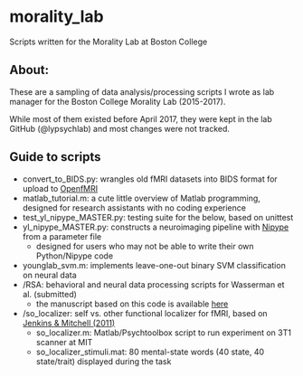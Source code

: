 # morality_lab
Scripts written for the Morality Lab at Boston College

## About:
These are a sampling of data analysis/processing scripts I wrote as lab manager for the Boston College Morality Lab (2015-2017). 


While most of them existed before April 2017, they were kept in the lab GitHub (@lypsychlab) and most changes were not tracked.

## Guide to scripts

* convert_to_BIDS.py: wrangles old fMRI datasets into BIDS format for upload to [OpenfMRI](https://openfmri.org/)
* matlab_tutorial.m: a cute little overview of Matlab programming, designed for research assistants with no coding experience
* test_yl_nipype_MASTER.py: testing suite for the below, based on unittest
* yl_nipype_MASTER.py: constructs a neuroimaging pipeline with [Nipype](https://github.com/nipy/nipype) from a parameter file
  * designed for users who may not be able to write their own Python/Nipype code
* younglab_svm.m: implements leave-one-out binary SVM classification on neural data
* /RSA: behavioral and neural data processing scripts for Wasserman et al. (submitted) 
  * the manuscript based on this code is available [here](http://moralitylab.bc.edu/wp-content/uploads/2017/04/dis_manuscript_d2.pdf)
* /so_localizer: self vs. other functional localizer for fMRI, based on [Jenkins & Mitchell (2011)](http://jasonmitchell.fas.harvard.edu/Papers/2011_Jenkins_SocialNeuroscience.pdf)
  * so_localizer.m: Matlab/Psychtoolbox script to run experiment on 3T1 scanner at MIT
  * so_localizer_stimuli.mat: 80 mental-state words (40 state, 40 state/trait) displayed during the task
